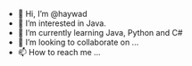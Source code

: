 - 👋 Hi, I’m @haywad
- 👀 I’m interested in Java.
- 🌱 I’m currently learning Java, Python and C#
- 💞️ I’m looking to collaborate on ...
- 📫 How to reach me ...

<!---
haywad/haywad is a ✨ special ✨ repository because its `README.md` (this file) appears on your GitHub profile.
You can click the Preview link to take a look at your changes.
--->
